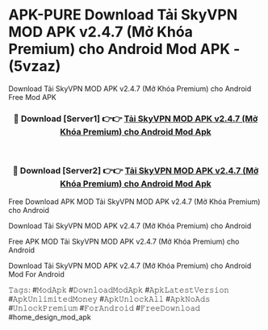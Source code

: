 # APK-PURE Download Tải SkyVPN MOD APK v2.4.7 (Mở Khóa Premium) cho Android Mod APK - (5vzaz)
Download Tải SkyVPN MOD APK v2.4.7 (Mở Khóa Premium) cho Android Free Mod APK

<div align="center">
<h3>🔴 Download [Server1] 👉👉 <a href="https://apk-comot.site?title=Tải_SkyVPN_MOD_APK_v2.4.7_(Mở_Khóa_Premium)_cho_Android">Tải SkyVPN MOD APK v2.4.7 (Mở Khóa Premium) cho Android Mod Apk</a></h3><br>

<h3>🔴 Download [Server2] 👉👉 <a href="https://apk-comot.site?title=Tải_SkyVPN_MOD_APK_v2.4.7_(Mở_Khóa_Premium)_cho_Android">Tải SkyVPN MOD APK v2.4.7 (Mở Khóa Premium) cho Android Mod Apk</a></h3>
</div>


Free Download APK MOD Tải SkyVPN MOD APK v2.4.7 (Mở Khóa Premium) cho Android

Download Tải SkyVPN MOD APK v2.4.7 (Mở Khóa Premium) cho Android 

Free APK MOD Tải SkyVPN MOD APK v2.4.7 (Mở Khóa Premium) cho Android 

Download Tải SkyVPN MOD APK v2.4.7 (Mở Khóa Premium) cho Android Mod For Android

𝚃𝚊𝚐𝚜: #𝙼𝚘𝚍𝙰𝚙𝚔 #𝙳𝚘𝚠𝚗𝚕𝚘𝚊𝚍𝙼𝚘𝚍𝙰𝚙𝚔 #𝙰𝚙𝚔𝙻𝚊𝚝𝚎𝚜𝚝𝚅𝚎𝚛𝚜𝚒𝚘𝚗 #𝙰𝚙𝚔𝚄𝚗𝚕𝚒𝚖𝚒𝚝𝚎𝚍𝙼𝚘𝚗𝚎𝚢 #𝙰𝚙𝚔𝚄𝚗𝚕𝚘𝚌𝚔𝙰𝚕𝚕 #𝙰𝚙𝚔𝙽𝚘𝙰𝚍𝚜 #𝚄𝚗𝚕𝚘𝚌𝚔𝙿𝚛𝚎𝚖𝚒𝚞𝚖 #𝙵𝚘𝚛𝙰𝚗𝚍𝚛𝚘𝚒𝚍 #𝙵𝚛𝚎𝚎𝙳𝚘𝚠𝚗𝚕𝚘𝚊𝚍 #home_design_mod_apk